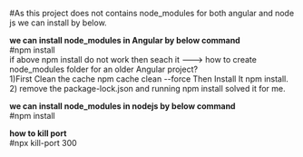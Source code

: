 #As this project does not contains node_modules for both angular and node js we can install by below.

**we can install node_modules in Angular by below command**</br>
#npm install</br>
if above npm install do not work then seach it ---> how to create node_modules folder for an older Angular project?</br>
1)First Clean the cache npm cache clean --force Then Install It npm install.</br>
2) remove the package-lock.json and running npm install solved it for me.</br>


**we can install node_modules in nodejs by below command**</br>
#npm install</br>

**how to kill port**</br>
#npx kill-port 300
